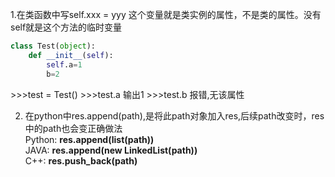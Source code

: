 1.在类函数中写self.xxx = yyy 这个变量就是类实例的属性，不是类的属性。没有self就是这个方法的临时变量
```python
class Test(object):
    def __init__(self):
        self.a=1
        b=2
```
\>\>\>test = Test()
\>\>\>test.a   输出1
\>\>\>test.b   报错,无该属性


2. 在python中res.append(path),是将此path对象加入res,后续path改变时，res中的path也会变正确做法  
Python: **res.append(list(path))**  
JAVA: **res.append(new LinkedList(path))**  
C++: **res.push_back(path)**  

